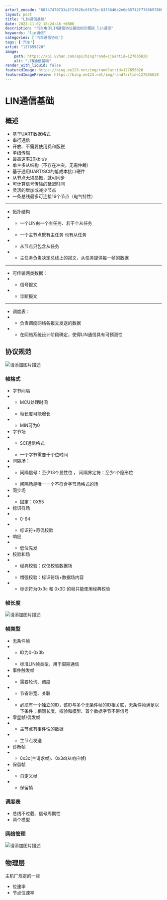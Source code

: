 ```yaml
---
arturl_encode: "68747470733a2f2f626c6f672e:6373646e2e6e65742f77656978696e5f34333739333233392f:61727469636c652f64657461696c732f313237363535383230"
layout: post
title: "LIN通信基础"
date: 2022-11-02 18:24:48 +0800
description: "汽车电子LIN通信协议基础知识概括_lin通信"
keywords: "lin通信"
categories: ['汽车通信协议']
tags: ['汽车']
artid: "127655820"
image:
    path: https://api.vvhan.com/api/bing?rand=sj&artid=127655820
    alt: "LIN通信基础"
render_with_liquid: false
featuredImage: https://bing.ee123.net/img/rand?artid=127655820
featuredImagePreview: https://bing.ee123.net/img/rand?artid=127655820
---
```


# LIN通信基础

## 概述

* 基于UART数据格式
* 串行通信
* 开放、不需要使用费和版税
* 单线传输
* 最高速率20kbit/s
* 单主多从结构（不存在冲突，无需仲裁）
* 基于通用UART/SCI的低成本接口硬件
* 从节点无须晶振，就可同步
* 可计算信号传输的延迟时间
* 灵活的增加或减少节点
* 一条总线最多可连接16个节点（电气特性）

---

* 拓扑结构
* + 一个LIN由一个主任务、若干个从任务
* + 一个主节点既有主任务 也有从任务
* + 从节点只包含从任务
* + 主任务负责决定总线上的报文，从任务提供每一帧的数据

---

* 可传输两类数据：
* + 信号报文
* + 诊断报文

---

* 调度表：
* + 负责调度网络各报文发送的数据
* + 在网络系统设计阶段确定，使得LIN通信具有可预测性

## 协议规范

![请添加图片描述](https://i-blog.csdnimg.cn/blog_migrate/1b5fc5e978b5f6ee57b218dcb030cfcd.png)

### 帧格式

* 字节间隔
* + MCU处理时间
* + 帧长度可能增长
* + MIN可为0
* 字节场
* + SCI通信格式
* + 一个字节需要十个位时间
* 间隔场；
* + 间隔信号：至少13个显性位 ， 间隔界定符：至少1个隐形位
* + 间隔场是唯一一个不符合字节场格式的场
* 同步场
* + 固定：0X55
* 标识符场
* + 0-64
* + 标识符+奇偶校验
* 响应
* + 低位先发
* 校验和场
* + 经典校验：仅仅校验数据场
* + 增强校验：标识符场+数据场内容
* + 标识符为0x3c 和 0x3D 的帧只能使用经典校验

### 帧长度

![请添加图片描述](https://i-blog.csdnimg.cn/blog_migrate/29fa87e617bba6e35037e4745353a1df.png)

### 帧类型

* 无条件帧
* + ID为0-0x3b
* + 标准LIN帧类型，用于周期通信
* 事件触发帧
* + 需要轮询、调度
* + 节省带宽、关联
* + 必须有一个独立的ID，该ID与多个无条件帧的ID相关联，无条件帧满足以下条件：相同长度、校验和模型、首个数据字节不带信号
* 零星帧/偶发帧
* + 主节点有事件性的数据
* + 主节点发送
* 诊断帧
* + 0x3c(主请求帧)、0x3d(从响应帧)
* 保留帧
* + 自定义帧
* + 保留帧

### 调度表

* 总线不过载、信号周期性
* 两个模型

### 网络管理

![请添加图片描述](https://i-blog.csdnimg.cn/blog_migrate/1fe927f046aa4e18c816eefd234c4e20.png)

## 物理层

主机厂规定的一些

* 位速率
* 节点位速率